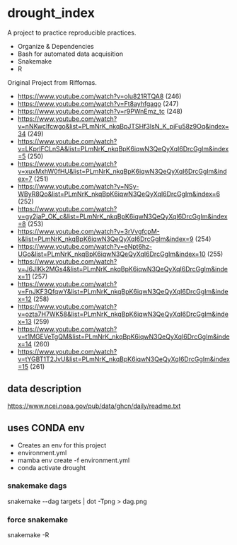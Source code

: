 # drought_index
A project to practice reproducible practices.
* Organize & Dependencies
* Bash for automated data acquisition
* Snakemake
* R

Original Project from Riffomas.

* https://www.youtube.com/watch?v=olu821RTQA8 (246)
* https://www.youtube.com/watch?v=Ft8ayhfgaqo (247)
* https://www.youtube.com/watch?v=r9PWnEmz_tc (248)
* https://www.youtube.com/watch?v=nNKwcIfcwgo&list=PLmNrK_nkqBpJTSHf3IsN_K_pjFu58z9Oq&index=34 (249)
* https://www.youtube.com/watch?v=LKprlFCLnSA&list=PLmNrK_nkqBpK6iqwN3QeQyXqI6DrcGgIm&index=5 (250)
* https://www.youtube.com/watch?v=xuxMxhW0fHU&list=PLmNrK_nkqBpK6iqwN3QeQyXqI6DrcGgIm&index=7 (251)
* https://www.youtube.com/watch?v=NSy-WByR8Qo&list=PLmNrK_nkqBpK6iqwN3QeQyXqI6DrcGgIm&index=6 (252)
* https://www.youtube.com/watch?v=gy2jaP_OK_c&list=PLmNrK_nkqBpK6iqwN3QeQyXqI6DrcGgIm&index=8 (253)
* https://www.youtube.com/watch?v=3rVvgfcpM-k&list=PLmNrK_nkqBpK6iqwN3QeQyXqI6DrcGgIm&index=9 (254)
* https://www.youtube.com/watch?v=eNpt6hz-UGo&list=PLmNrK_nkqBpK6iqwN3QeQyXqI6DrcGgIm&index=10 (255)
* https://www.youtube.com/watch?v=J6JIKk2MGs4&list=PLmNrK_nkqBpK6iqwN3QeQyXqI6DrcGgIm&index=11 (257)
* https://www.youtube.com/watch?v=FnJKF3QfqwY&list=PLmNrK_nkqBpK6iqwN3QeQyXqI6DrcGgIm&index=12 (258)
* https://www.youtube.com/watch?v=ozta7H7WK58&list=PLmNrK_nkqBpK6iqwN3QeQyXqI6DrcGgIm&index=13 (259)
* https://www.youtube.com/watch?v=t1MGEVeTgQM&list=PLmNrK_nkqBpK6iqwN3QeQyXqI6DrcGgIm&index=14 (260)
* https://www.youtube.com/watch?v=tYGBT1T2JvU&list=PLmNrK_nkqBpK6iqwN3QeQyXqI6DrcGgIm&index=15 (261)

## data description
https://www.ncei.noaa.gov/pub/data/ghcn/daily/readme.txt


## uses CONDA env
* Creates an env for this project
* environment.yml
* mamba env create -f environment.yml
* conda activate drought

### snakemake dags
snakemake --dag targets | dot -Tpng > dag.png
### force snakemake
snakemake -R <rules>